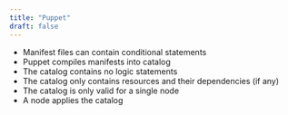 ```yaml
---
title: "Puppet"
draft: false
---
```


- Manifest files can contain conditional statements
- Puppet compiles manifests into catalog
- The catalog contains no logic statements
- The catalog only contains resources and their dependencies (if any)
- The catalog is only valid for a single node
- A node applies the catalog


